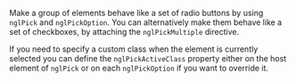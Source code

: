 Make a group of elements behave like a set of radio buttons by using `nglPick` and `nglPickOption`. You can alternatively make them behave like a set of checkboxes, by attaching the `nglPickMultiple` directive.

If you need to specify a custom class when the element is currently selected you can define the `nglPickActiveClass` property either on the host element of `nglPick` or on each `nglPickOption` if you want to override it.
